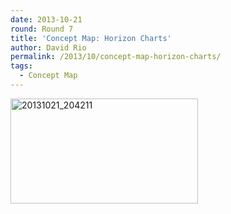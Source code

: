```yaml
---
date: 2013-10-21
round: Round 7
title: 'Concept Map: Horizon Charts'
author: David Rio
permalink: /2013/10/concept-map-horizon-charts/
tags:
  - Concept Map
---
```

[<img class="alignnone size-medium wp-image-4878" alt="20131021_204211" src="http://files.software-carpentry.org/training-course/2013/10/20131021_204211-300x168.jpg" width="300" height="168" />][1]

 [1]: http://files.software-carpentry.org/training-course/2013/10/20131021_204211.jpg
